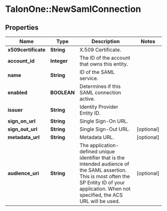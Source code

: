 # TalonOne::NewSamlConnection

## Properties
Name | Type | Description | Notes
------------ | ------------- | ------------- | -------------
**x509certificate** | **String** | X.509 Certificate. | 
**account_id** | **Integer** | The ID of the account that owns this entity. | 
**name** | **String** | ID of the SAML service. | 
**enabled** | **BOOLEAN** | Determines if this SAML connection active. | 
**issuer** | **String** | Identity Provider Entity ID. | 
**sign_on_url** | **String** | Single Sign-On URL. | 
**sign_out_url** | **String** | Single Sign-Out URL. | [optional] 
**metadata_url** | **String** | Metadata URL. | [optional] 
**audience_uri** | **String** | The application-defined unique identifier that is the intended audience of the SAML assertion. This is most often the SP Entity ID of your application. When not specified, the ACS URL will be used.  | [optional] 


